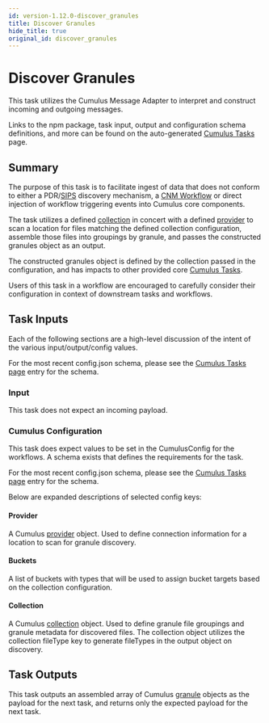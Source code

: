 ```yaml
---
id: version-1.12.0-discover_granules
title: Discover Granules
hide_title: true
original_id: discover_granules
---
```


# Discover Granules

This task utilizes the Cumulus Message Adapter to interpret and construct incoming and outgoing messages.

Links to the npm package, task input, output and configuration schema definitions, and more can be found on the auto-generated [Cumulus Tasks](../tasks) page.

## Summary

The purpose of this task is to facilitate ingest of data that does not conform to either a PDR/[SIPS](../data-cookbooks/sips-workflow) discovery mechanism, a [CNM Workflow](../data-cookbooks/cnm-workflow) or direct injection of workflow triggering events into Cumulus core components.

The task utilizes a defined [collection](../data-cookbooks/setup#collections) in concert with a defined [provider](../data-cookbooks/setup#providers) to scan a location for files matching the defined collection configuration, assemble those files into groupings by granule, and passes the constructed granules object as an output.

The constructed granules object is defined by the collection passed in the configuration, and has impacts to other provided core [Cumulus Tasks](../tasks).

Users of this task in a workflow are encouraged to carefully consider their configuration  in context of downstream tasks and workflows.

## Task Inputs

Each of the following sections are a high-level discussion of the intent of the various input/output/config values.

For the most recent config.json schema, please see the [Cumulus Tasks page](../tasks) entry for the schema.

### Input

This task does not expect an incoming payload.

### Cumulus Configuration

This task does expect values to be set in the CumulusConfig for the workflows.  A schema exists that defines the requirements for the task.

For the most recent config.json schema, please see the [Cumulus Tasks page](../tasks) entry for the schema.

Below are expanded descriptions of selected config keys:

#### Provider

A Cumulus [provider](https://github.com/nasa/cumulus/blob/master/packages/api/models/schemas.js) object.  Used to define connection information for a location to scan for granule discovery.

#### Buckets

A list of buckets with types that will be used to assign bucket targets based on the collection configuration.

#### Collection

A Cumulus [collection](https://github.com/nasa/cumulus/blob/master/packages/api/models/schemas.js) object.    Used to define granule file groupings and granule metadata for discovered files.   The collection object utilizes the collection fileType key to generate fileTypes in the output object on discovery.

## Task Outputs

This task outputs an assembled array of Cumulus [granule](https://github.com/nasa/cumulus/blob/master/packages/api/models/schemas.js) objects as the payload for the next task, and returns only the expected payload for the next task.
